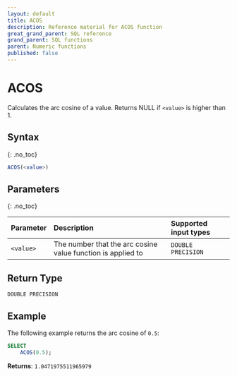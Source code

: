 ```yaml
---
layout: default
title: ACOS
description: Reference material for ACOS function
great_grand_parent: SQL reference
grand_parent: SQL functions
parent: Numeric functions
published: false
---
```


# ACOS

Calculates the arc cosine of a value. Returns NULL if `<value>` is higher than 1.

## Syntax
{: .no_toc}

```sql
ACOS(<value>)
```

## Parameters 
{: .no_toc}

| Parameter | Description                                                                                                         | Supported input types |
| :--------- | :------------------------------------------------------------------------------------------------------------------- | :-------------------|
| `<value>`   | The number that the arc cosine value function is applied to | `DOUBLE PRECISION` |

## Return Type
`DOUBLE PRECISION`

## Example
The following example returns the arc cosine  of `0.5`:

```sql
SELECT
    ACOS(0.5);
```

**Returns**: `1.0471975511965979`
